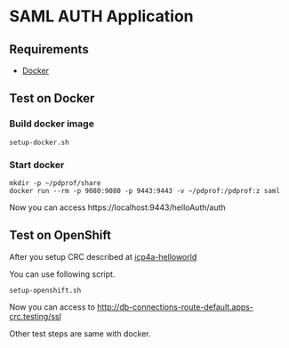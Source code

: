# SAML AUTH Application

## Requirements

- [Docker](https://www.docker.com/)

## Test on Docker

### Build docker image

```
setup-docker.sh
```

### Start docker 
```
mkdir -p ~/pdprof/share
docker run --rm -p 9080:9080 -p 9443:9443 -v ~/pdprof:/pdprof:z saml
```

Now you can access https://localhost:9443/helloAuth/auth


## Test on OpenShift

After you setup CRC described at [icp4a-helloworld](https://github.com/pdprof/icp4a-helloworld)

You can use following script. 
```
setup-openshift.sh
```

Now you can access to http://db-connections-route-default.apps-crc.testing/ssl

Other test steps are same with docker.
